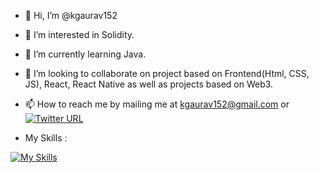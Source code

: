 - 👋 Hi, I’m @kgaurav152
- 👀 I’m interested in Solidity.
- 🌱 I’m currently learning Java.
- 💞️ I’m looking to collaborate on project based on Frontend(Html, CSS, JS), React, React Native as well as projects based on Web3. 
- 📫 How to reach me by mailing me at kgaurav152@gmail.com or  [![Twitter URL](https://img.shields.io/twitter/url/https/twitter.com/bukotsunikki.svg?style=social&label=Follow%20%40kgaurav152)](https://twitter.com/kgaurav152)

- My Skills :

[![My Skills](https://skillicons.dev/icons?i=html,css,js,react,jquery,firebase,figma,arduino,raspberrypi&perline=3)](https://skillicons.dev)

<!---
kgaurav152/kgaurav152 is a ✨ special ✨ repository because its `README.md` (this file) appears on your GitHub profile.
You can click the Preview link to take a look at your changes.
--->
